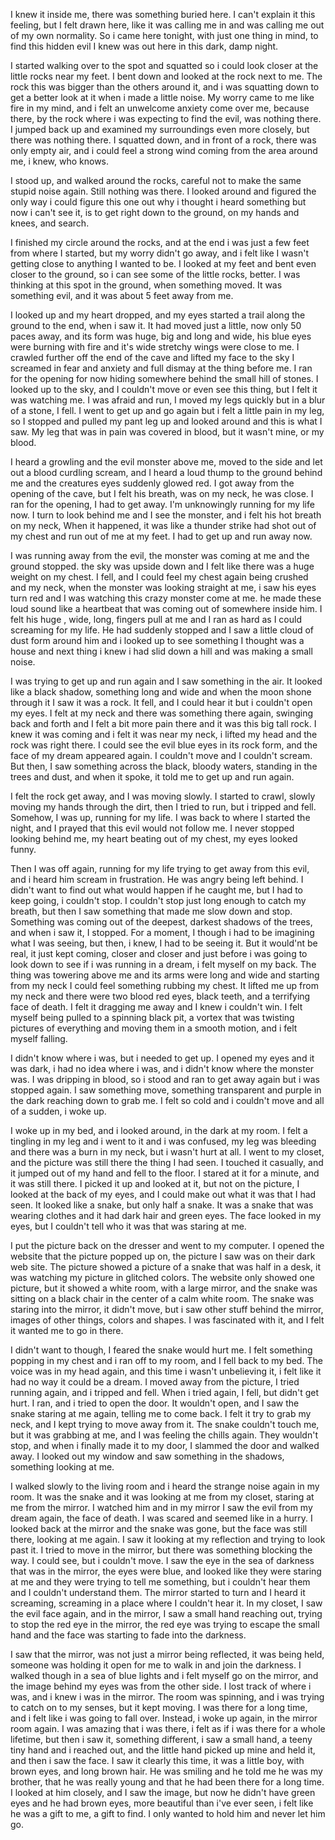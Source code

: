 I knew it inside me, there was something buried here. I can't explain it this feeling, but I felt drawn here, like it was calling me in and was calling me out of my own normality. So i came here tonight, with just one thing in mind, to find this hidden evil I knew was out here in this dark, damp night.

I started walking over to the spot and squatted so i could look closer at the little rocks near my feet. I bent down and looked at the rock next to me. The rock this was bigger than the others around it, and i was squatting down to get a better look at it when i made a little noise. My worry came to me like fire in my mind, and i felt an unwelcome anxiety come over me, because there, by the rock where i was expecting to find the evil, was nothing there. I jumped back up and examined my surroundings even more closely, but there was nothing there. I squatted down, and in front of a rock, there was only empty air, and i could feel a strong wind coming from the area around me, i knew, who knows.

I stood up, and walked around the rocks, careful not to make the same stupid noise again. Still nothing was there. I looked around and figured the only way i could figure this one out why i thought i heard something but now i can't see it, is to get right down to the ground, on my hands and knees, and search.

I finished my circle around the rocks, and at the end i was just a few feet from where I started, but my worry didn't go away, and i felt like I wasn't getting close to anything I wanted to be. I looked at my feet and bent even closer to the ground, so i can see some of the little rocks, better. I was thinking at this spot in the ground, when something moved. It was something evil, and it was about 5 feet away from me.

I looked up and my heart dropped, and my eyes started a trail along the ground to the end, when i saw it. It had moved just a little, now only 50 paces away, and its form was huge, big and long and wide, his blue eyes were burning with fire and it's wide stretchy wings were close to me. I crawled further off the end of the cave and lifted my face to the sky I screamed in fear and anxiety and full dismay at the thing before me. I ran for the opening for now hiding somewhere behind the small hill of stones. I looked up to the sky, and I couldn't move or even see this thing, but I felt it was watching me. I was afraid and run, I moved my legs quickly but in a blur of a stone, I fell. I went to get up and go again but i felt a little pain in my leg, so I stopped and pulled my pant leg up and looked around and this is what I saw. My leg that was in pain was covered in blood, but it wasn't mine, or my blood.

I heard a growling and the evil monster above me, moved to the side and let out a blood curdling scream, and I heard a loud thump to the ground behind me and the creatures eyes suddenly glowed red. I got away from the opening of the cave, but I felt his breath, was on my neck, he was close. I ran for the opening, I had to get away. I'm unknowingly running for my life now. I turn to look behind me and I see the monster, and i felt his hot breath on my neck, When it happened, it was like a thunder strike had shot out of my chest and run out of me at my feet. I had to get up and run away now.

I was running away from the evil, the monster was coming at me and the ground stopped. the sky was upside down and I felt like there was a huge weight on my chest. I fell, and I could feel my chest again being crushed and my neck, when the monster was looking straight at me, i saw his eyes turn red and I was watching this crazy monster come at me. he made these loud sound like a heartbeat that was coming out of somewhere inside him. I felt his huge , wide, long, fingers pull at me and I ran as hard as I could screaming for my life. He had suddenly stopped and I saw a little cloud of dust form around him and i looked up to see something I thought was a house and next thing i knew i had slid down a hill and was making a small noise.

I was trying to get up and run again and I saw something in the air. It looked like a black shadow, something long and wide and when the moon shone through it I saw it was a rock. It fell, and I could hear it but i couldn't open my eyes. I felt at my neck and there was something there again, swinging back and forth and I felt a bit more pain there and it was this big tall rock. I knew it was coming and i felt it was near my neck, i lifted my head and the rock was right there. I could see the evil blue eyes in its rock form, and the face of my dream appeared again. I couldn't move and I couldn't scream. But then, I saw something across the black, bloody waters, standing in the trees and dust, and when it spoke, it told me to get up and run again.

I felt the rock get away, and I was moving slowly. I started to crawl, slowly moving my hands through the dirt, then I tried to run, but i tripped and fell. Somehow, I was up, running for my life. I was back to where I started the night, and I prayed that this evil would not follow me. I never stopped looking behind me, my heart beating out of my chest, my eyes looked funny. 

Then I was off again, running for my life trying to get away from this evil, and i heard him scream in frustration. He was angry being left behind. I didn't want to find out what would happen if he caught me, but I had to keep going, i couldn't stop. I couldn't stop just long enough to catch my breath, but then I saw something that made me slow down and stop. Something was coming out of the deepest, darkest shadows of the trees, and when i saw it, I stopped. For a moment, I though i had to be imagining what I was seeing, but then, i knew, I had to be seeing it. But it would'nt be real, it just kept coming, closer and closer and just before i was going to look down to see if i was running in a dream, i felt myself on my back. The thing was towering above me and its arms were long and wide and starting from my neck I could feel something rubbing my chest. It lifted me up from my neck and there were two blood red eyes, black teeth, and a terrifying face of death. I felt it dragging me away and I knew i couldn't win. I felt myself being pulled to a spinning black pit, a vortex that was twisting pictures of everything and moving them in a smooth motion, and i felt myself falling.

I didn't know where i was, but i needed to get up. I opened my eyes and it was dark, i had no idea where i was, and i didn't know where the monster was. I was dripping in blood, so i stood and ran to get away again but i was stopped again. I saw something move, something transparent and purple in the dark reaching down to grab me. I felt so cold and i couldn't move and all of a sudden, i woke up.

I woke up in my bed, and i looked around, in the dark at my room. I felt a tingling in my leg and i went to it and i was confused, my leg was bleeding and there was a burn in my neck, but i wasn't hurt at all. I went to my closet, and the picture was still there the thing I had seen. I touched it casually, and it jumped out of my hand and fell to the floor. I stared at it for a minute, and it was still there. I picked it up and looked at it, but not on the picture, I looked at the back of my eyes, and I could make out what it was that I had seen. It looked like a snake, but only half a snake. It was a snake that was wearing clothes and it had dark hair and green eyes. The face looked in my eyes, but I couldn't tell who it was that was staring at me.

I put the picture back on the dresser and went to my computer. I opened the website that the picture popped up on, the picture I saw was on their dark web site. The picture showed a picture of a snake that was half in a desk, it was watching my picture in glitched colors. The website only showed one picture, but it showed a white room, with a large mirror, and the snake was sitting on a black chair in the center of a calm white room. The snake was staring into the mirror, it didn't move, but i saw other stuff behind the mirror, images of other things, colors and shapes. I was fascinated with it, and I felt it wanted me to go in there.

I didn't want to though, I feared the snake would hurt me. I felt something popping in my chest and i ran off to my room, and I fell back to my bed. The voice was in my head again, and this time i wasn't unbelieving it, i felt like it had no way it could be a dream. I moved away from the picture, I tried running again, and i tripped and fell. When i tried again, I fell, but didn't get hurt. I ran, and i tried to open the door. It wouldn't open, and I saw the snake staring at me again, telling me to come back. I felt it try to grab my neck, and I kept trying to move away from it. The snake couldn't touch me, but it was grabbing at me, and I was feeling the chills again. They wouldn't stop, and when i finally made it to my door, I slammed the door and walked away. I looked out my window and saw something in the shadows, something looking at me.

I walked slowly to the living room and i heard the strange noise again in my room. It was the snake and it was looking at me from my closet, staring at me from the mirror. I watched him and in my mirror I saw the evil from my dream again, the face of death. I was scared and seemed like in a hurry. I looked back at the mirror and the snake was gone, but the face was still there, looking at me again. I saw it looking at my reflection and trying to look past it. I tried to move in the mirror, but there was something blocking the way. I could see, but i couldn't move. I saw the eye in the sea of darkness that was in the mirror, the eyes were blue, and looked like they were staring at me and they were trying to tell me something, but i couldn't hear them and I couldn't understand them. The mirror started to turn and I heard it screaming, screaming in a place where I couldn't hear it. In my closet, I saw the evil face again, and in the mirror, I saw a small hand reaching out, trying to stop the red eye in the mirror, the red eye was trying to escape the small hand and the face was starting to fade into the darkness.

I saw that the mirror, was not just a mirror being reflected, it was being held, someone was holding it open for me to walk in and join the darkness. I walked though in a sea of blue lights and i felt myself go on the mirror, and the image behind my eyes was from the other side. I lost track of where i was, and i knew i was in the mirror. The room was spinning, and i was trying to catch on to my senses, but it kept moving. I was there for a long time, and i felt like i was going to fall over. Instead, i woke up again, in the mirror room again. I was amazing that i was there, i felt as if i was there for a whole lifetime, but then i saw it, something different, i saw a small hand, a teeny tiny hand and i reached out, and the little hand picked up mine and held it, and then i saw the face. I saw it clearly this time, it was a little boy, with brown eyes, and long brown hair. He was smiling and he told me he was my brother, that he was really young and that he had been there for a long time. I looked at him closely, and I saw the image, but now he didn't have green eyes and he had brown eyes, more beautiful than i've ever seen, i felt like he was a gift to me, a gift to find. I only wanted to hold him and never let him go.